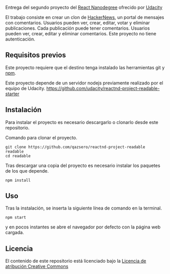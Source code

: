 Entrega del segundo proyecto del [React Nanodegree](https://www.udacity.com/course/react-nanodegree--nd019) ofrecido por [Udacity](https://www.udacity.com)

El trabajo consiste en crear un clon de [HackerNews](https://news.ycombinator.com/), un portal de mensajes con comentarios. Usuarios pueden ver, crear, editar, votar y eliminar publicaciones. Cada publicación puede tener comentarios. Usuarios pueden ver, crear, editar y eliminar comentarios. Este proyecto no tiene autenticación.


## Requisitos previos

Este proyecto requiere que el destino tenga instalado las herramientas git y [npm](https://github.com/npm/npm).

Este proyecto depende de un servidor nodejs previamente realizado por el equipo de Udacity.
https://github.com/udacity/reactnd-project-readable-starter

## Instalación

Para instalar el proyecto es necesario descargarlo o clonarlo desde este repositorio.

Comando para clonar el proyecto.
```shell
git clone https://github.com/qazsero/reactnd-project-readable  readable
cd readable
```

Tras descargar una copia del proyecto es necesario instalar los paquetes de los que depende.

```shell
npm install
```

## Uso

Tras la instalación, se inserta la siguiente línea de comando en la terminal.

```shell
npm start
```

y en pocos instantes se abre el navegador por defecto con la página web cargada.


## Licencia

El contenido de este repositorio está licenciado bajo la
[Licencia de atribución Creative Commons](http://creativecommons.org/licenses/by/3.0/us/)

